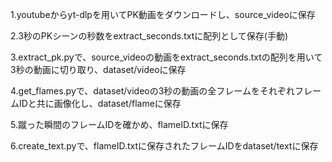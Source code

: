 1.youtubeからyt-dlpを用いてPK動画をダウンロードし、source_videoに保存

2.3秒のPKシーンの秒数をextract_seconds.txtに配列として保存(手動)

3.extract_pk.pyで、source_videoの動画をextract_seconds.txtの配列を用いて3秒の動画に切り取り、dataset/videoに保存

4.get_flames.pyで、dataset/videoの3秒の動画の全フレームをそれぞれフレームIDと共に画像化し、dataset/flameに保存

5.蹴った瞬間のフレームIDを確かめ、flameID.txtに保存

6.create_text.pyで、flameID.txtに保存されたフレームIDをdataset/textに保存